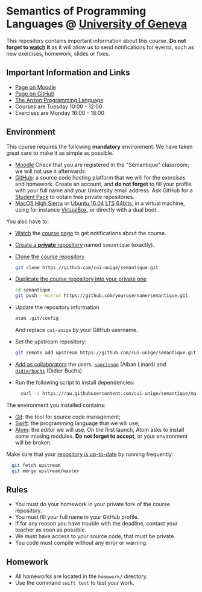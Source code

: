 # Semantics of Programming Languages @ [University of Geneva](http://www.unige.ch)

This repository contains important information about this course.
**Do not forget to [watch](https://github.com/cui-unige/semantique/subscription) it**
as it will allow us to send notifications for events,
such as new exercises, homework, slides or fixes.

## Important Information and Links

* [Page on Moodle](https://moodle.unige.ch/course/view.php?id=182)
* [Page on GitHub](https://github.com/cui-unige/semantique)
* [The Anzen Programming Language](https://github.com/kyouko-taiga/anzen)
* Courses are Tuesday 10:00 - 12:00
* Exercises are Monday 16:00 - 18:00

## Environment

This course requires the following **mandatory** environment.
We have taken great care to make it as simple as possible.

* [Moodle](https://moodle.unige.ch)
  Check that you are registered in the "Sémantique" classroom;
  we will not use it afterwards.
* [GitHub](https://github.com): a source code hosting platform
  that we will for the exercises and homework.
  Create an account, and **do not forget** to fill your profile with your full name
  and your University email address.
  Ask GitHub for a [Student Pack](https://education.github.com/pack) to obtain
  free private repositories.
* [MacOS High Sierra](https://www.apple.com/macos/high-sierra/)
  or [Ubuntu 16.04 LTS 64bits](https://www.ubuntu.com/download/desktop),
  in a virtual machine, using for instance [VirtualBox](http://virtualbox.org),
  or directly with a dual boot.

You also have to:
* [Watch](https://github.com/cui-unige/semantique/subscription)
  the [course page](https://github.com/cui-unige/semantique)
  to get notifications about the course.
* [Create a **private** repository](https://help.github.com/articles/creating-a-new-repository/)
  named `semantique` (exactly).
* [Clone the course repository](https://help.github.com/articles/cloning-a-repository/)

  ```sh
  git clone https://github.com/cui-unige/semantique.git
  ```

* [Duplicate the course repository into your private one](https://help.github.com/articles/duplicating-a-repository/)

  ```sh
  cd semantique
  git push --mirror https://github.com/yourusername/semantique.git
  ```

* Update the repository information

  ```sh
  atom .git/config
  ```

  And replace `cui-unige` by your GitHub username.
* Set the upstream repository:

  ```sh
  git remote add upstream https://github.com/cui-unige/semantique.git
  ```

* [Add as collaborators](https://help.github.com/articles/inviting-collaborators-to-a-personal-repository/)
  the users: [`saucisson`](https://github.com/saucisson) (Alban Linard)
  and [`didierbuchs`](https://github.com/didierbuchs) (Didier Buchs).
* Run the following script to install dependencies:

  ```sh
    curl -s https://raw.githubusercontent.com/cui-unige/semantique/master/install | bash /dev/stdin
  ```

The environment you installed contains:
* [Git](https://git-scm.com/docs/gittutorial):
  the tool for source code management;
* [Swift](https://developer.apple.com/swift/):
  the programming language that we will use;
* [Atom](https://atom.io):
  the editor we will use.
  On the first launch, Atom asks to install some missing modules.
  **Do not forget to accept**, or your environment will be broken.

Make sure that your [repository is up-to-date](https://help.github.com/articles/syncing-a-fork/)
by running frequently:

```sh
  git fetch upstream
  git merge upstream/master
```

## Rules

* You must do your homework in your private fork of the course repository.
* You must fill your full name in your GitHub profile.
* If for any reason you have trouble with the deadline,
  contact your teacher as soon as possible.
* We must have access to your source code, that must be private.
* You code must compile without any error or warning.

## Homework

* All homeworks are located in the `homework/` directory.
* Use the command `swift test` to test your work.
